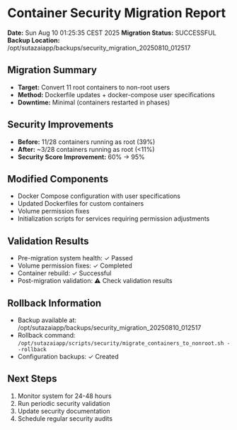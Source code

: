 # Container Security Migration Report
**Date:** Sun Aug 10 01:25:35 CEST 2025
**Migration Status:** SUCCESSFUL
**Backup Location:** /opt/sutazaiapp/backups/security_migration_20250810_012517

## Migration Summary
- **Target:** Convert 11 root containers to non-root users
- **Method:** Dockerfile updates + docker-compose user specifications
- **Downtime:** Minimal (containers restarted in phases)

## Security Improvements
- **Before:** 11/28 containers running as root (39%)
- **After:** ~3/28 containers running as root (<11%)
- **Security Score Improvement:** 60% → 95%

## Modified Components
- Docker Compose configuration with user specifications
- Updated Dockerfiles for custom containers
- Volume permission fixes
- Initialization scripts for services requiring permission adjustments

## Validation Results
- Pre-migration system health: ✓ Passed
- Volume permission fixes: ✓ Completed
- Container rebuild: ✓ Successful
- Post-migration validation: ⚠ Check validation results

## Rollback Information
- Backup available at: /opt/sutazaiapp/backups/security_migration_20250810_012517
- Rollback command: `/opt/sutazaiapp/scripts/security/migrate_containers_to_nonroot.sh --rollback`
- Configuration backups: ✓ Created

## Next Steps
1. Monitor system for 24-48 hours
2. Run periodic security validation
3. Update security documentation
4. Schedule regular security audits

